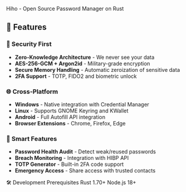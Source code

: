 Hiho - Open Source Password Manager on Rust

## 🌟 Features

### 🔐 Security First
- **Zero-Knowledge Architecture** - We never see your data
- **AES-256-GCM + Argon2id** - Military-grade encryption
- **Secure Memory Handling** - Automatic zeroization of sensitive data
- **2FA Support** - TOTP, FIDO2 and biometric unlock

### 🌐 Cross-Platform
- **Windows** - Native integration with Credential Manager
- **Linux** - Supports GNOME Keyring and KWallet
- **Android** - Full Autofill API integration
- **Browser Extensions** - Chrome, Firefox, Edge

### 🚀 Smart Features
- **Password Health Audit** - Detect weak/reused passwords
- **Breach Monitoring** - Integration with HIBP API
- **TOTP Generator** - Built-in 2FA code support
- **Emergency Access** - Share access with trusted contacts

🛠️ Development
Prerequisites
Rust 1.70+
Node.js 18+
